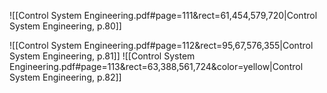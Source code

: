 ![[Control System Engineering.pdf#page=111&rect=61,454,579,720|Control System Engineering, p.80]]

![[Control System Engineering.pdf#page=112&rect=95,67,576,355|Control System Engineering, p.81]]
![[Control System Engineering.pdf#page=113&rect=63,388,561,724&color=yellow|Control System Engineering, p.82]]
